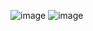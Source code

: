 ![image](https://user-images.githubusercontent.com/50923869/192406546-f8dc6d39-a015-4bd2-9113-f017ec8479b7.png)
![image](https://user-images.githubusercontent.com/50923869/192406572-0f9e38b4-1e06-47b6-b4b3-bd3b29f647b8.png)
